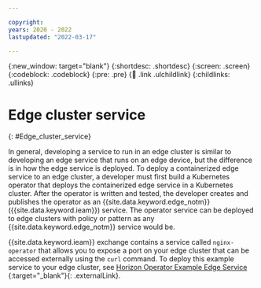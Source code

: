 ```yaml
---

copyright:
years: 2020 - 2022
lastupdated: "2022-03-17"

---
```


{:new_window: target="blank"}
{:shortdesc: .shortdesc}
{:screen: .screen}
{:codeblock: .codeblock}
{:pre: .pre}
{:child: .link .ulchildlink}
{:childlinks: .ullinks}

# Edge cluster service
{: #Edge_cluster_service}

In general, developing a service to run in an edge cluster is similar to developing an edge service that runs on an edge device, but the difference is in how the edge service is deployed. To deploy a containerized edge service to an edge cluster, a developer must first build a Kubernetes operator that deploys the containerized edge service in a Kubernetes cluster. After the operator is written and tested, the developer creates and publishes the operator as an {{site.data.keyword.edge_notm}} ({{site.data.keyword.ieam}}) service. The operator service can be deployed to edge clusters with policy or pattern as any {{site.data.keyword.edge_notm}} service would be.

{{site.data.keyword.ieam}}  exchange contains a service called `nginx-operator` that allows you to expose a port on your edge cluster that can be accessed externally using the `curl` command. To deploy this example service to your edge cluster, see [Horizon Operator Example Edge Service ](https://github.com/open-horizon/examples/tree/master/edge/services/nginx-operator#using-operator-policy){:target="_blank"}{: .externalLink}.
